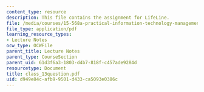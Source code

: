 ```yaml
---
content_type: resource
description: This file contains the assignment for LifeLine.
file: /media/courses/15-568a-practical-information-technology-management-spring-2005/d949e84cafb99501d433ca5093e0386c_class_13question.pdf
file_type: application/pdf
learning_resource_types:
- Lecture Notes
ocw_type: OCWFile
parent_title: Lecture Notes
parent_type: CourseSection
parent_uid: 61d3f6a3-1803-d4b7-818f-c457ade9284d
resourcetype: Document
title: class_13question.pdf
uid: d949e84c-afb9-9501-d433-ca5093e0386c
---
```

